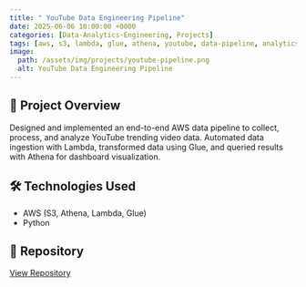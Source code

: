 ```yaml
---
title: " YouTube Data Engineering Pipeline"
date: 2025-06-06 10:00:00 +0000
categories: [Data-Analytics-Engineering, Projects]
tags: [aws, s3, lambda, glue, athena, youtube, data-pipeline, analytics]
image:
  path: /assets/img/projects/youtube-pipeline.png
  alt: YouTube Data Engineering Pipeline
---
```


## 🎯 Project Overview

Designed and implemented an end-to-end AWS data pipeline to collect, process, and analyze YouTube trending video data. Automated data ingestion with Lambda, transformed data using Glue, and queried results with Athena for dashboard visualization. 

## 🛠️ Technologies Used

- AWS (S3, Athena, Lambda, Glue)
- Python

## 🔗 Repository

<a href="https://github.com/Mohit2497/Youtube-Data-Analytics-using-AWS" target="_blank" class="btn btn-primary">
  <i class="fab fa-github"></i> View Repository
</a>